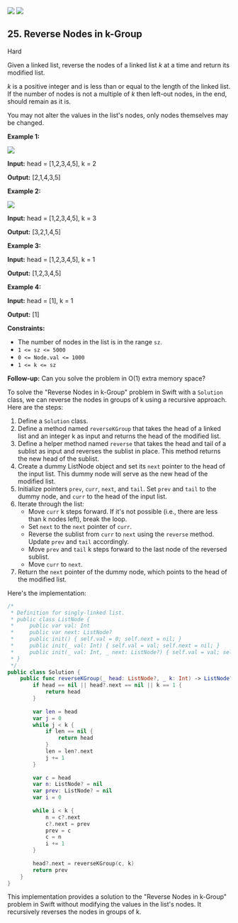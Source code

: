 [![](https://img.shields.io/github/stars/javadev/LeetCode-in-All?label=Stars&style=flat-square)](https://github.com/javadev/LeetCode-in-All)
[![](https://img.shields.io/github/forks/javadev/LeetCode-in-All?label=Fork%20me%20on%20GitHub%20&style=flat-square)](https://github.com/javadev/LeetCode-in-All/fork)

## 25\. Reverse Nodes in k-Group

Hard

Given a linked list, reverse the nodes of a linked list _k_ at a time and return its modified list.

_k_ is a positive integer and is less than or equal to the length of the linked list. If the number of nodes is not a multiple of _k_ then left-out nodes, in the end, should remain as it is.

You may not alter the values in the list's nodes, only nodes themselves may be changed.

**Example 1:**

![](https://assets.leetcode.com/uploads/2020/10/03/reverse_ex1.jpg)

**Input:** head = [1,2,3,4,5], k = 2

**Output:** [2,1,4,3,5] 

**Example 2:**

![](https://assets.leetcode.com/uploads/2020/10/03/reverse_ex2.jpg)

**Input:** head = [1,2,3,4,5], k = 3

**Output:** [3,2,1,4,5] 

**Example 3:**

**Input:** head = [1,2,3,4,5], k = 1

**Output:** [1,2,3,4,5] 

**Example 4:**

**Input:** head = [1], k = 1

**Output:** [1] 

**Constraints:**

*   The number of nodes in the list is in the range `sz`.
*   `1 <= sz <= 5000`
*   `0 <= Node.val <= 1000`
*   `1 <= k <= sz`

**Follow-up:** Can you solve the problem in O(1) extra memory space?

To solve the "Reverse Nodes in k-Group" problem in Swift with a `Solution` class, we can reverse the nodes in groups of k using a recursive approach. Here are the steps:

1. Define a `Solution` class.
2. Define a method named `reverseKGroup` that takes the head of a linked list and an integer k as input and returns the head of the modified list.
3. Define a helper method named `reverse` that takes the head and tail of a sublist as input and reverses the sublist in place. This method returns the new head of the sublist.
4. Create a dummy ListNode object and set its `next` pointer to the head of the input list. This dummy node will serve as the new head of the modified list.
5. Initialize pointers `prev`, `curr`, `next`, and `tail`. Set `prev` and `tail` to the dummy node, and `curr` to the head of the input list.
6. Iterate through the list:
   - Move `curr` k steps forward. If it's not possible (i.e., there are less than k nodes left), break the loop.
   - Set `next` to the `next` pointer of `curr`.
   - Reverse the sublist from `curr` to `next` using the `reverse` method. Update `prev` and `tail` accordingly.
   - Move `prev` and `tail` k steps forward to the last node of the reversed sublist.
   - Move `curr` to `next`.
7. Return the `next` pointer of the dummy node, which points to the head of the modified list.

Here's the implementation:

```swift
/*
 * Definition for singly-linked list.
 * public class ListNode {
 *     public var val: Int
 *     public var next: ListNode?
 *     public init() { self.val = 0; self.next = nil; }
 *     public init(_ val: Int) { self.val = val; self.next = nil; }
 *     public init(_ val: Int, _ next: ListNode?) { self.val = val; self.next = next; }
 * }
 */
public class Solution {
    public func reverseKGroup(_ head: ListNode?, _ k: Int) -> ListNode? {
        if head == nil || head?.next == nil || k == 1 {
            return head
        }
        
        var len = head
        var j = 0
        while j < k {
            if len == nil {
                return head
            }
            len = len?.next
            j += 1
        }
        
        var c = head
        var n: ListNode? = nil
        var prev: ListNode? = nil
        var i = 0
        
        while i < k {
            n = c?.next
            c?.next = prev
            prev = c
            c = n
            i += 1
        }
        
        head?.next = reverseKGroup(c, k)
        return prev
    }
}
```

This implementation provides a solution to the "Reverse Nodes in k-Group" problem in Swift without modifying the values in the list's nodes. It recursively reverses the nodes in groups of k.